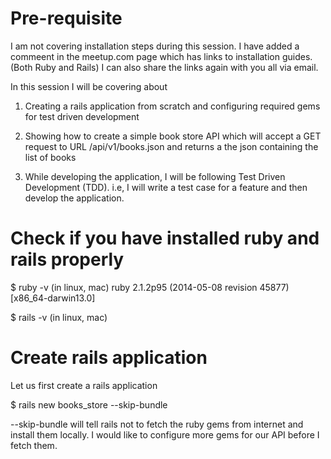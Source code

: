 # Pre-requisite

I am not covering installation steps during this session.
I have added a commeent in the meetup.com page which has links to installation guides. (Both Ruby and Rails)
I can also share the links again with you all via email.

In this session I will be covering about

1) Creating a rails application from scratch and configuring required gems for test driven development

2) Showing how to create a simple book store API which will accept a GET request to URL /api/v1/books.json and returns a the json containing the list of books

3) While developing the application, I will be following Test Driven Development (TDD). i.e, I will write a test case for a feature and then develop the application.

# Check if you have installed ruby and rails properly

$ ruby -v (in linux, mac)
ruby 2.1.2p95 (2014-05-08 revision 45877) [x86_64-darwin13.0]

$ rails -v (in linux, mac)


# Create rails application

Let us first create a rails application

$ rails new books_store --skip-bundle

--skip-bundle will tell rails not to fetch the ruby gems from internet and install them locally. I would like to configure more gems for our API before I fetch them.


